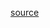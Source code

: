 [source](https://developers.google.com/appengine/docs/python/gettingstartedpython27/usingdatastore)
